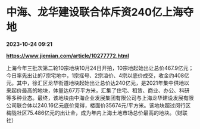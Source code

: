 # 中海、龙华建设联合体斥资240亿上海夺地

**2023-10-24 09:21**

**https://www.jiemian.com/article/10277772.html**

上海今年三批次第二轮10宗地块10月24日开拍，10宗地起始出让总价467.9亿元；今日率先出让的7宗宅地中，1宗摇号、2宗溢价、4宗以底价成交，收金约408亿元。其中，徐汇区龙华街道地块起始出让总价达240亿元，是2021年集中供地以来起价最高的地块，体量达67万平方米，汇集了住宅、租赁、商业、办公、科研等多种业态。最终，该地块由中海企业发展集团有限公司与上海龙华建设发展有限公司联合体以240.16亿元底价竞得，楼面价35674元/平方米。该地块超过闵行区梅陇社区75.486亿元的出让金，成为年内上海土地市场总价最高的地块。（财联社）